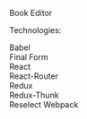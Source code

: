 Book Editor

Technologies:

Babel\
Final Form\
React\
React-Router\
Redux\
Redux-Thunk\
Reselect
Webpack


